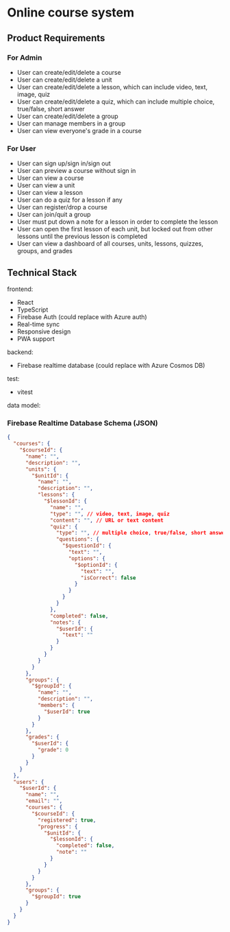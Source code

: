 # Online course system

## Product Requirements
### For Admin
- User can create/edit/delete a course
- User can create/edit/delete a unit
- User can create/edit/delete a lesson, which can include video, text, image, quiz
- User can create/edit/delete a quiz, which can include multiple choice, true/false, short answer
- User can create/edit/delete a group
- User can manage members in a group
- User can view everyone's grade in a course

### For User
- User can sign up/sign in/sign out
- User can preview a course without sign in
- User can view a course
- User can view a unit
- User can view a lesson
- User can do a quiz for a lesson if any
- User can register/drop a course
- User can join/quit a group
- User must put down a note for a lesson in order to complete the lesson
- User can open the first lesson of each unit, but locked out from other lessons until the previous lesson is completed
- User can view a dashboard of all courses, units, lessons, quizzes, groups, and grades

## Technical Stack

frontend:
  - React
  - TypeScript
  - Firebase Auth (could replace with Azure auth)
  - Real-time sync
  - Responsive design
  - PWA support

backend:
  - Firebase realtime database (could replace with Azure Cosmos DB)

test:
  - vitest

data model:
### Firebase Realtime Database Schema (JSON)
```json
{
  "courses": {
    "$courseId": {
      "name": "",
      "description": "",
      "units": {
        "$unitId": {
          "name": "",
          "description": "",
          "lessons": {
            "$lessonId": {
              "name": "",
              "type": "", // video, text, image, quiz
              "content": "", // URL or text content
              "quiz": {
                "type": "", // multiple choice, true/false, short answer
                "questions": {
                  "$questionId": {
                    "text": "",
                    "options": {
                      "$optionId": {
                        "text": "",
                        "isCorrect": false
                      }
                    }
                  }
                }
              },
              "completed": false,
              "notes": {
                "$userId": {
                  "text": ""
                }
              }
            }
          }
        }
      },
      "groups": {
        "$groupId": {
          "name": "",
          "description": "",
          "members": {
            "$userId": true
          }
        }
      },
      "grades": {
        "$userId": {
          "grade": 0
        }
      }
    }
  },
  "users": {
    "$userId": {
      "name": "",
      "email": "",
      "courses": {
        "$courseId": {
          "registered": true,
          "progress": {
            "$unitId": {
              "$lessonId": {
                "completed": false,
                "note": ""
              }
            }
          }
        }
      },
      "groups": {
        "$groupId": true
      }
    }
  }
}


